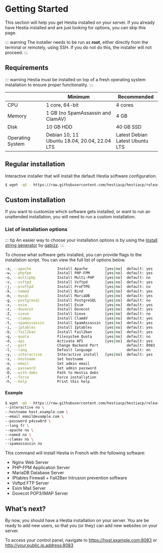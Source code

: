 # Getting Started

This section will help you get Hestia installed on your server. If you already have Hestia installed and are just looking for options, you can skip this page.

::: warning
The installer needs to be run as **root**, either directly from the terminal or remotely, using SSH. If you do not do this, the installer will not proceed.
:::

## Requirements

::: warning
Hestia must be installed on top of a fresh operating system installation to ensure proper functionality.
:::

|                  | Minimum                                           | Recommended                          |
| ---------------- | ------------------------------------------------- | ------------------------------------ |
| CPU              | 1 core, 64-bit                                    | 4 cores                              |
| Memory           | 1 GB (no SpamAssassin and ClamAV)                 | 4 GB                                 |
| Disk             | 10 GB HDD                                         | 40 GB SSD                            |
| Operating System | Debian 10, 11 <br> Ubuntu 18.04, 20.04, 22.04 LTS | Latest Debian <br> Latest Ubuntu LTS |

## Regular installation

Interactive installer that will install the default Hestia software configuration.

```sh
$ wget -qO - https://raw.githubusercontent.com/hestiacp/hestiacp/release/install/hst-install.sh | bash
```

## Custom installation

If you want to customize which software gets installed, or want to run an unattended installation, you will need to run a custom installation.

### List of installation options

::: tip
An easier way to choose your installation options is by using the [Install string generator](https://gabizz.github.io/hestiacp-scriptline-generator/) by [gabizz](https://github.com/gabizz).
:::

To choose what software gets installed, you can provide flags to the installation script. You can view the full list of options below.

```sh
-a, --apache            Install Apache        [yes|no]  default: yes
-w, --phpfpm            Install PHP-FPM       [yes|no]  default: yes
-o, --multiphp          Install Multi-PHP     [yes|no]  default: no
-v, --vsftpd            Install Vsftpd        [yes|no]  default: yes
-j, --proftpd           Install ProFTPD       [yes|no]  default: no
-k, --named             Install Bind          [yes|no]  default: yes
-m, --mysql             Install MariaDB       [yes|no]  default: yes
-g, --postgresql        Install PostgreSQL    [yes|no]  default: no
-x, --exim              Install Exim          [yes|no]  default: yes
-z, --dovecot           Install Dovecot       [yes|no]  default: yes
-Z, --sieve             Install Sieve         [yes|no]  default: no
-c, --clamav            Install ClamAV        [yes|no]  default: yes
-t, --spamassassin      Install SpamAssassin  [yes|no]  default: yes
-i, --iptables          Install Iptables      [yes|no]  default: yes
-b, --fail2ban          Install Fail2ban      [yes|no]  default: yes
-q, --quota             Filesystem Quota      [yes|no]  default: no
-d, --api               Activate API          [yes|no]  default: yes
-r, --port              Change Backend Port             default: 8083
-l, --lang              Default language                default: en
-y, --interactive       Interactive install   [yes|no]  default: yes
-s, --hostname          Set hostname
-e, --email             Set admin email
-p, --password          Set admin password
-D, --with-debs         Path to Hestia debs
-f, --force             Force installation
-h, --help              Print this help
```

#### Example

```sh
$ wget -qO - https://raw.githubusercontent.com/hestiacp/hestiacp/release/install/hst-install.sh | bash -s -- \
--interactive no \
--hostname host.example.com \
--email email@example.com \
--password p4ssw0rd \
--lang fr \
--apache no \
--named no \
--clamav no \
--spamassassin no
```

This command will install Hestia in French with the following software:

- Nginx Web Server
- PHP-FPM Application Server
- MariaDB Database Server
- IPtables Firewall + Fail2Ban Intrusion prevention software
- Vsftpd FTP Server
- Exim Mail Server
- Dovecot POP3/IMAP Server

## What’s next?

By now, you should have a Hestia installation on your server. You are be ready to add new users, so that you (or they) can add new websites on your server.

To access your control panel, navigate to https://host.example.com:8083 or http://your.public.ip.address:8083
